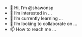 - 👋 Hi, I’m @shawonsp
- 👀 I’m interested in ...
- 🌱 I’m currently learning ...
- 💞️ I’m looking to collaborate on ...
- 📫 How to reach me ...

<!---
shawonsp/shawonsp is a ✨ special ✨ repository because its `README.md` (this file) appears on your GitHub profile.
You can click the Preview link to take a look at your changes.
--->
